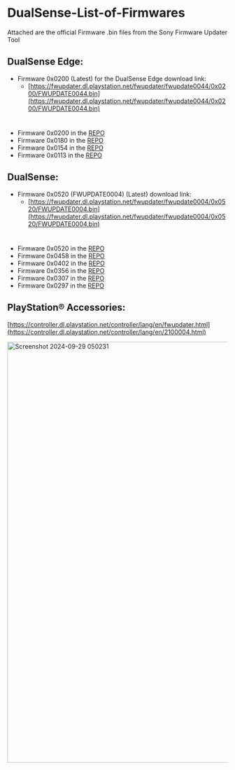 # DualSense-List-of-Firmwares
Attached are the official Firmware .bin files from the Sony Firmware Updater Tool

## DualSense Edge:
- Firmware 0x0200 (Latest) for the DualSense Edge download link: 
   - [https://fwupdater.dl.playstation.net/fwupdater/fwupdate0044/0x0200/FWUPDATE0044.bin](https://fwupdater.dl.playstation.net/fwupdater/fwupdate0044/0x0200/FWUPDATE0044.bin)
 #
- Firmware 0x0200 in the [REPO](https://github.com/Paliverse/DualSense-List-of-Firmwares/tree/main/FW%20Files/DualSense%20Edge%20FW%20Files/Firmware%200x0200)
- Firmware 0x0180 in the [REPO](https://github.com/Paliverse/DualSense-List-of-Firmwares/tree/main/FW%20Files/DualSense%20Edge%20FW%20Files/Firmware%200x0180)
- Firmware 0x0154 in the [REPO](https://github.com/Paliverse/DualSense-List-of-Firmwares/tree/main/FW%20Files/DualSense%20Edge%20FW%20Files/Firmware%200x0154)
- Firmware 0x0113 in the [REPO](https://github.com/Paliverse/DualSense-List-of-Firmwares/tree/main/FW%20Files/DualSense%20Edge%20FW%20Files/Firmware%200x0113)

## DualSense:
 - Firmware 0x0520 (FWUPDATE0004) (Latest) download link:
   - [https://fwupdater.dl.playstation.net/fwupdater/fwupdate0004/0x0520/FWUPDATE0004.bin](https://fwupdater.dl.playstation.net/fwupdater/fwupdate0004/0x0520/FWUPDATE0004.bin)
  #
 - Firmware 0x0520 in the [REPO](https://github.com/Paliverse/DualSense-List-of-Firmwares/tree/main/FW%20Files/DualSense%20FW%20Files/Firmware%200x0520)
 - Firmware 0x0458 in the [REPO](https://github.com/Paliverse/DualSense-List-of-Firmwares/tree/main/FW%20Files/DualSense%20FW%20Files/Firmware%200x0458)
 - Firmware 0x0402 in the [REPO](https://github.com/Paliverse/DualSense-List-of-Firmwares/tree/main/FW%20Files/DualSense%20FW%20Files/Firmware%200x0402)
 - Firmware 0x0356 in the [REPO](https://github.com/Paliverse/DualSense-List-of-Firmwares/tree/main/FW%20Files/DualSense%20FW%20Files/Firmware%200x0356)
 - Firmware 0x0307 in the [REPO](https://github.com/Paliverse/DualSense-List-of-Firmwares/tree/main/FW%20Files/DualSense%20FW%20Files/Firmware%200x0307)
 - Firmware 0x0297 in the [REPO](https://github.com/Paliverse/DualSense-List-of-Firmwares/tree/main/FW%20Files/DualSense%20FW%20Files/Firmware%200x0297)
## PlayStation® Accessories:
[https://controller.dl.playstation.net/controller/lang/en/fwupdater.html](https://controller.dl.playstation.net/controller/lang/en/2100004.html)

<img width="962" alt="Screenshot 2024-09-29 050231" src="https://github.com/user-attachments/assets/30cd8fc1-f34b-4d1a-ad2a-ea084edf4f0f">
